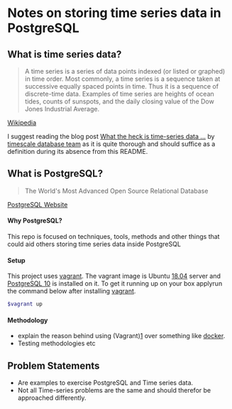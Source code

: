 # Notes on storing time series data in PostgreSQL

## What is time series data?

> A time series is a series of data points indexed (or listed or graphed) in time order. Most commonly, a time series is a sequence taken at successive equally spaced points in time. Thus it is a sequence of discrete-time data. Examples of time series are heights of ocean tides, counts of sunspots, and the daily closing value of the Dow Jones Industrial Average.

[Wikipedia](https://en.wikipedia.org/wiki/Time_series)

I suggest reading the blog post [What the heck is time-series data ...](https://blog.timescale.com/what-the-heck-is-time-series-data-and-why-do-i-need-a-time-series-database-dcf3b1b18563) by [timescale database team](https://blog.timescale.com) as it is quite thorough and should suffice as a definition during its absence from this README. 

## What is PostgreSQL?

> The World's Most Advanced Open Source Relational Database

[PostgreSQL Website](https://www.postgresql.org/)


#### Why PostgreSQL?

This repo is focused on techniques, tools, methods and other things that could aid others storing time series data inside PostgreSQL


#### Setup 

This project uses [vagrant][1]. The vagrant image is Ubuntu [18.04](http://releases.ubuntu.com/bionic/) server and [PostgreSQL 10](https://wiki.postgresql.org/wiki/New_in_postgres_10) is installed on it.
To get it running up on your box applyrun the command below after installing [vagrant][1].

```bash
$vagrant up
```

#### Methodology

- explain the reason behind using (Vagrant)[1] over something like [docker](http://docker.com).
- Testing methodologies etc


## Problem Statements

- Are examples to exercise PostgreSQL and Time series data.
- Not all Time-series problems are the same and should therefor be approached differently. 


 
[1]: https://www.vagrantup.com/
